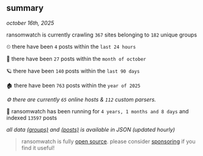 
## summary
_october 16th, 2025_

ransomwatch is currently crawling `367` sites belonging to `182` unique groups

⏲ there have been `4` posts within the `last 24 hours`

🦈 there have been `27` posts within the `month of october`

🪐 there have been `140` posts within the `last 90 days`

🏚 there have been `763` posts within the `year of 2025`

_⚙️ there are currently `65` online hosts & `112` custom parsers._

🦕 ransomwatch has been running for `4 years, 1 months and 8 days` and indexed `13597` posts

_all data  [(groups)](http://https://dataleak.hopeless99.top//groups) and [(posts)](http://https://dataleak.hopeless99.top//posts) is available in JSON (updated hourly)_

> ransomwatch is fully [open source](https://github.com/joshhighet/ransomwatch#ransomwatch--). please consider [sponsoring](https://github.com/sponsors/joshhighet) if you find it useful!
